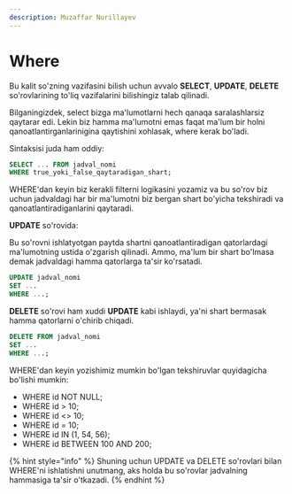 ```yaml
---
description: Muzaffar Nurillayev
---
```


# Where

Bu kalit so'zning vazifasini bilish uchun avvalo **SELECT**, **UPDATE**, **DELETE** so'rovlarining to'liq vazifalarini bilishingiz talab qilinadi.

Bilganingizdek, select bizga ma'lumotlarni hech qanaqa saralashlarsiz qaytarar edi. Lekin biz hamma ma'lumotni emas faqat ma'lum bir holni qanoatlantirganlarinigina qaytishini xohlasak, where kerak bo'ladi.

Sintaksisi juda ham oddiy:
```sql
SELECT ... FROM jadval_nomi
WHERE true_yoki_false_qaytaradigan_shart;
```
WHERE'dan keyin biz kerakli filterni logikasini yozamiz va bu so'rov biz uchun jadvaldagi har bir ma'lumotni biz bergan shart bo'yicha tekshiradi va qanoatlantiradiganlarini qaytaradi.



**UPDATE** so'rovida:

Bu so'rovni ishlatyotgan paytda shartni qanoatlantiradigan qatorlardagi ma'lumotning ustida o'zgarish qilinadi. Ammo, ma'lum bir shart bo'lmasa demak jadvaldagi hamma qatorlarga ta'sir ko'rsatadi. 
```sql
UPDATE jadval_nomi
SET ...
WHERE ...;
```

**DELETE** so'rovi ham xuddi **UPDATE** kabi ishlaydi, ya'ni shart bermasak hamma qatorlarni o'chirib chiqadi.
```sql
DELETE FROM jadval_nomi
SET ...
WHERE ...;
```

WHERE'dan keyin yozishimiz mumkin bo'lgan tekshiruvlar quyidagicha bo'lishi mumkin:

* WHERE id NOT NULL;
* WHERE id > 10;
* WHERE id <> 10;
* WHERE id = 10;
* WHERE id IN (1, 54, 56);
* WHERE id BETWEEN 100 AND 200;

{% hint style="info" %}
Shuning uchun UPDATE va DELETE so'rovlari bilan WHERE'ni ishlatishni unutmang, aks holda bu so'rovlar jadvalning hammasiga ta'sir o'tkazadi.
{% endhint %}
